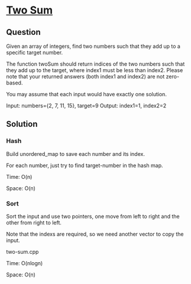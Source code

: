 # [Two Sum](https://oj.leetcode.com/problems/two-sum/)

## Question

Given an array of integers, find two numbers such that they add up to a specific target number.

The function twoSum should return indices of the two numbers such that they add up to the target, where index1 must be less than index2. Please note that your returned answers (both index1 and index2) are not zero-based.

You may assume that each input would have exactly one solution.

Input: numbers={2, 7, 11, 15}, target=9
Output: index1=1, index2=2

## Solution

### Hash

Build unordered_map to save each number and its index.

For each number, just try to find target-number in the hash map.

Time: O(n)

Space: O(n)

### Sort

Sort the input and use two pointers, one move from left to right and the other from right to left.

Note that the indexs are required, so we need another vector to copy the input.

two-sum.cpp

Time: O(nlogn)

Space: O(n)
